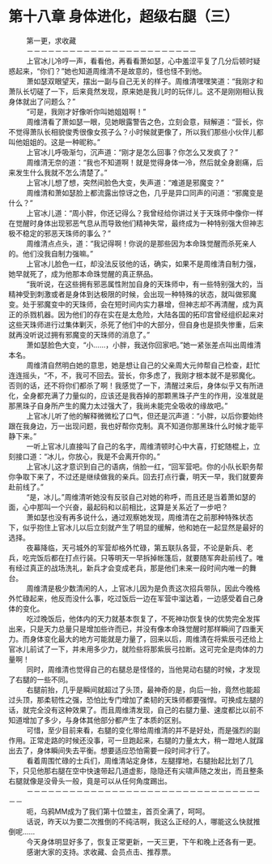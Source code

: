 <h1>第十八章 身体进化，超级右腿（三）</h1>
<div id="content">&nbsp&nbsp&nbsp&nbsp&nbsp&nbsp&nbsp&nbsp
 第一更，求收藏
 <br/>&nbsp&nbsp&nbsp&nbsp&nbsp&nbsp&nbsp&nbsp
 －－－－－－－－－－－－－－－－－－－－－－－－
 <br/>&nbsp&nbsp&nbsp&nbsp&nbsp&nbsp&nbsp&nbsp
 上官冰儿冷哼一声，看看他，再看看萧如瑟，心中羞涩平复了几分后顿时疑惑起来，“你们？”她也知道周维清不是故意的，怪也怪不到他。
 <br/>&nbsp&nbsp&nbsp&nbsp&nbsp&nbsp&nbsp&nbsp
 萧如瑟双眼望天，摆出一副与自己无关的样子。周维清嘿嘿笑道：“我刚才和萧队长切磋了一下，后来竟然发现，原来她是我儿时的玩伴儿。这不是刚刚相认我身体就出了问题么？”
 <br/>&nbsp&nbsp&nbsp&nbsp&nbsp&nbsp&nbsp&nbsp
 “可是，我刚才好像听你叫她姐姐啊！”
 <br/>&nbsp&nbsp&nbsp&nbsp&nbsp&nbsp&nbsp&nbsp
 周维清看了萧如瑟一眼，见她眼露警告之色，立刻会意，辩解道：“营长，你不觉得萧队长相貌俊秀很像女孩子么？小时候就更像了，所以我们那些小伙伴儿都叫他姐姐的。这是一种昵称。”
 <br/>&nbsp&nbsp&nbsp&nbsp&nbsp&nbsp&nbsp&nbsp
 上官冰儿呼吸渐匀，沉声道：“刚才是怎么回事？你怎么又发疯了？”
 <br/>&nbsp&nbsp&nbsp&nbsp&nbsp&nbsp&nbsp&nbsp
 周维清无奈的道：“我也不知道啊！就是觉得身体一冷，然后就全身剧痛，后来发生什么我就不怎么清楚了。”
 <br/>&nbsp&nbsp&nbsp&nbsp&nbsp&nbsp&nbsp&nbsp
 上官冰儿想了想，突然间脸色大变，失声道：“难道是邪魔变？”
 <br/>&nbsp&nbsp&nbsp&nbsp&nbsp&nbsp&nbsp&nbsp
 周维清和萧如瑟脸上都流露出惊讶之色，几乎是异口同声的问道：“邪魔变是什么？”
 <br/>&nbsp&nbsp&nbsp&nbsp&nbsp&nbsp&nbsp&nbsp
 上官冰儿道：“周小胖，你还记得么？我曾经给你讲过关于天珠师中像你一样在觉醒时身体出现邪恶气息从而导致他们精神失常，最终成为一种特别强大但神志极不稳定的邪恶天珠师的事么？”
 <br/>&nbsp&nbsp&nbsp&nbsp&nbsp&nbsp&nbsp&nbsp
 周维清点点头，道：“我记得啊！你说的是那些因为本命珠觉醒而杀死亲人的。他们没我自制力强嘛。”
 <br/>&nbsp&nbsp&nbsp&nbsp&nbsp&nbsp&nbsp&nbsp
 上官冰儿脸色一红，却没法反驳他的话，确实，如果不是周维清自制力强，她早就死了，成为他那本命珠觉醒的真正祭品。
 <br/>&nbsp&nbsp&nbsp&nbsp&nbsp&nbsp&nbsp&nbsp
 “我听说，在这些拥有邪恶属性附加自身的天珠师中，有一些特别强大的，当精神受到刺激或者是身体到达极限的时候，会出现一种特殊的状态，就叫做邪魔变。处于邪魔变中的天珠师，会在短时间内实力暴增，但神志却不再清醒，成为真正的杀戮机器。因为他们的存在实在是太危险，大陆各国的拓印宫曾经组织起来对这些天珠师进行过集体剿灭，杀死了他们中的大部分，但自身也是损失惨重，后来就再没听说过拥有邪魔变的天珠师的消息了。”
 <br/>&nbsp&nbsp&nbsp&nbsp&nbsp&nbsp&nbsp&nbsp
 萧如瑟脸色大变，“小……，小胖，我送你回家吧。”她一紧张差点叫出周维清本名。
 <br/>&nbsp&nbsp&nbsp&nbsp&nbsp&nbsp&nbsp&nbsp
 周维清自然明白她的意思，她是想让自己的父亲周大元帅帮自己检查，赶忙连连摇头，“不，不，我可不回去。营长，你多虑了，我刚才根本就不是邪魔化。否则的话，还不将你们都杀了啊！我感觉了一下，清醒过来后，身体似乎又有所进化，全身都充满了力量似的，应该还是我吞掉的那颗黑珠子产生的作用，没准就是那黑珠子自身所产生的魔力太过强大了，我尚未能完全吸收的缘故吧。”
 <br/>&nbsp&nbsp&nbsp&nbsp&nbsp&nbsp&nbsp&nbsp
 上官冰儿听了他的解释微微松了口气，但还是沉声道：“小胖，以后你要始终跟在我身边，万一出现问题，我也好帮你克制。真不知道你那黑珠什么时候才能平静下来。”
 <br/>&nbsp&nbsp&nbsp&nbsp&nbsp&nbsp&nbsp&nbsp
 一听上官冰儿直接叫了自己的名字，周维清顿时心中大喜，打蛇随棍上，立刻接口道：“冰儿，你放心，我是不会离开你的。”
 <br/>&nbsp&nbsp&nbsp&nbsp&nbsp&nbsp&nbsp&nbsp
 上官冰儿这才意识到自己的语病，俏脸一红，“回军营吧。你的小队长职务帮你争取下来了，不过还是继续做我的亲兵。回去打点行囊，明天一早，我们就要奔赴前线了。”
 <br/>&nbsp&nbsp&nbsp&nbsp&nbsp&nbsp&nbsp&nbsp
 “是，冰儿。”周维清听她没有反驳自己对她的称呼，而且还是当着萧如瑟的面，心中那叫一个兴奋，最起码和以前相比，这算是关系近了一步吧？
 <br/>&nbsp&nbsp&nbsp&nbsp&nbsp&nbsp&nbsp&nbsp
 萧如瑟也没有再多说什么，通过观察她发现，周维清在之前那种特殊状态下，似乎抱住上官冰儿以后立刻就产生了明显的缓解，他和她在一起显然是最好的选择。
 <br/>&nbsp&nbsp&nbsp&nbsp&nbsp&nbsp&nbsp&nbsp
 夜幕降临，天弓城外的军营却格外忙碌，第五联队各营，不论是新兵、老兵，吃完饭后都在打点行装。只等明天一早拆掉帐篷后，就要随军奔赴前线了。唯有经过真正的战场洗礼，新兵才会变成老兵，那是他们未来一段时间内唯一的舞台。
 <br/>&nbsp&nbsp&nbsp&nbsp&nbsp&nbsp&nbsp&nbsp
 周维清是极少数清闲的人，上官冰儿因为是负责这次招兵带队，因此今晚格外忙碌起来，他反而没什么事，吃过饭后一边在军营中溜达着，一边感受着自己身体的变化。
 <br/>&nbsp&nbsp&nbsp&nbsp&nbsp&nbsp&nbsp&nbsp
 吃过晚饭后，他体内的天力就基本恢复了，不死神功恢复快的优势完全发挥出来，只是天力总量只是增加些许而已，并没有像本命珠觉醒时那样瞬间了四重天力。而身体变化最大的地方可能就是力量了，回来以后，周维清在将紫辰弓还给上官冰儿前试了一下，并未用多少力，就险些将那紫辰弓拉断。这可完全是肉体的力量啊！
 <br/>&nbsp&nbsp&nbsp&nbsp&nbsp&nbsp&nbsp&nbsp
 同时，周维清也觉得自己的右腿总是怪怪的，当他晃动右腿的时候，才发现了右腿的一些不同。
 <br/>&nbsp&nbsp&nbsp&nbsp&nbsp&nbsp&nbsp&nbsp
 右腿前抬，几乎是瞬间就超过了头顶，最神奇的是，向后一抬，竟然也能超过头顶，那柔韧性之强，恐怕比专门增加了柔韧的天珠师都要强悍。可换成左腿的话，就完全没有这种效果了。而且周维清发现，自己的右腿力量、速度都比以前不知道增加了多少，与身体其他部分都产生了本质的区别。
 <br/>&nbsp&nbsp&nbsp&nbsp&nbsp&nbsp&nbsp&nbsp
 可惜，至少目前来看，右腿的变化带给周维清的并不是好处，而是强烈的副作用。正常走路的时候还没事，可一旦跑起来，右腿的力量太大，稍一蹬地人就蹿出去了，身体瞬间失去平衡。想要适应恐怕需要一段时间才行了。
 <br/>&nbsp&nbsp&nbsp&nbsp&nbsp&nbsp&nbsp&nbsp
 看着周围忙碌的士兵们，周维清站定身体，左腿撑地，右腿抬起比划了几下，只见他那右腿在空中快速带起几道虚影，隐隐还有尖啸声随之发出，而且整条右腿就像是没骨头一般，竟是可以从任何角度踢出。
 <br/>&nbsp&nbsp&nbsp&nbsp&nbsp&nbsp&nbsp&nbsp
 －－－－－－－－－－－－－－－－－－－－－－－－－－－－－－－－－－－
 <br/>&nbsp&nbsp&nbsp&nbsp&nbsp&nbsp&nbsp&nbsp
 呃，乌鸦MM成为了我们第十位盟主，首页全满了，呵呵。
 <br/>&nbsp&nbsp&nbsp&nbsp&nbsp&nbsp&nbsp&nbsp
 话说，昨天以为要二次推倒的不纯洁啊，我这么正经的人，哪能这么快就推倒呢……
 <br/>&nbsp&nbsp&nbsp&nbsp&nbsp&nbsp&nbsp&nbsp
 今天身体明显好多了，恢复正常更新，一天三更，下午和晚上还各有一更。
 <br/>&nbsp&nbsp&nbsp&nbsp&nbsp&nbsp&nbsp&nbsp
 感谢大家的支持。求收藏、会员点击、推荐票。
 <br/>&nbsp&nbsp&nbsp&nbsp&nbsp&nbsp&nbsp&nbsp
</div>
